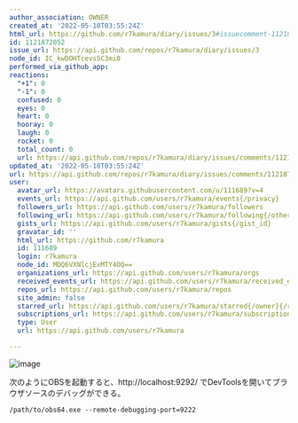 ```yaml
---
author_association: OWNER
created_at: '2022-05-10T03:55:24Z'
html_url: https://github.com/r7kamura/diary/issues/3#issuecomment-1121872052
id: 1121872052
issue_url: https://api.github.com/repos/r7kamura/diary/issues/3
node_id: IC_kwDOHTcevs5C3mi0
performed_via_github_app: 
reactions:
  "+1": 0
  "-1": 0
  confused: 0
  eyes: 0
  heart: 0
  hooray: 0
  laugh: 0
  rocket: 0
  total_count: 0
  url: https://api.github.com/repos/r7kamura/diary/issues/comments/1121872052/reactions
updated_at: '2022-05-10T03:55:24Z'
url: https://api.github.com/repos/r7kamura/diary/issues/comments/1121872052
user:
  avatar_url: https://avatars.githubusercontent.com/u/111689?v=4
  events_url: https://api.github.com/users/r7kamura/events{/privacy}
  followers_url: https://api.github.com/users/r7kamura/followers
  following_url: https://api.github.com/users/r7kamura/following{/other_user}
  gists_url: https://api.github.com/users/r7kamura/gists{/gist_id}
  gravatar_id: ''
  html_url: https://github.com/r7kamura
  id: 111689
  login: r7kamura
  node_id: MDQ6VXNlcjExMTY4OQ==
  organizations_url: https://api.github.com/users/r7kamura/orgs
  received_events_url: https://api.github.com/users/r7kamura/received_events
  repos_url: https://api.github.com/users/r7kamura/repos
  site_admin: false
  starred_url: https://api.github.com/users/r7kamura/starred{/owner}{/repo}
  subscriptions_url: https://api.github.com/users/r7kamura/subscriptions
  type: User
  url: https://api.github.com/users/r7kamura

---
```

![image](https://user-images.githubusercontent.com/111689/167539561-f03dcd9f-6701-4aa2-934e-9d23a73242df.png)

次のようにOBSを起動すると、http://localhost:9292/ でDevToolsを開いてブラウザソースのデバッグができる。

```
/path/to/obs64.exe --remote-debugging-port=9222
```
